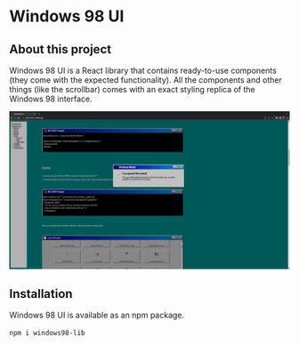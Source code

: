 # Windows 98 UI

## About this project

Windows 98 UI is a React library that contains ready-to-use components (they come with the expected functionality). All the components and other things (like the scrollbar) comes with an exact styling replica of the Windows 98 interface.

![plot](./src/assets/screenshots/Screen%20Shot%202023-06-21%20at%209.54.21%20PM.png)

## Installation

Windows 98 UI is available as an npm package.

`npm i windows98-lib`
